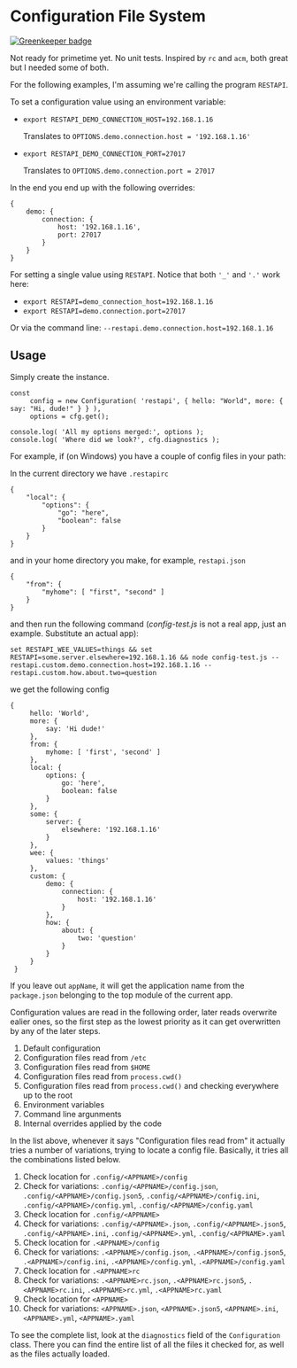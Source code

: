 Configuration File System
=========================

[![Greenkeeper badge](https://badges.greenkeeper.io/julianjensen/config-override.svg)](https://greenkeeper.io/)

Not ready for primetime yet. No unit tests. Inspired by `rc` and `acm`, both great but I needed some of both.

For the following examples, I'm assuming we're calling the program `RESTAPI`.

To set a configuration value using an environment variable:
* `export RESTAPI_DEMO_CONNECTION_HOST=192.168.1.16`
  
  Translates to `OPTIONS.demo.connection.host = '192.168.1.16'`

* `export RESTAPI_DEMO_CONNECTION_PORT=27017`
  
  Translates to `OPTIONS.demo.connection.port = 27017`

In the end you end up with the following overrides:
```
{
    demo: {
        connection: {
            host: '192.168.1.16',
            port: 27017
        }
    } 
}
```

For setting a single value using `RESTAPI`. Notice that both `'_'` and `'.'` work here:
* `export RESTAPI=demo_connection_host=192.168.1.16`
* `export RESTAPI=demo.connection.port=27017`

Or via the command line:
`--restapi.demo.connection.host=192.168.1.16`

Usage
-----
Simply create the instance.
```
const
     config = new Configuration( 'restapi', { hello: "World", more: { say: "Hi, dude!" } } ),
     options = cfg.get();

console.log( 'All my options merged:', options );
console.log( 'Where did we look?', cfg.diagnostics );
```
For example, if (on Windows) you have a couple of config files in your path:

In the current directory we have `.restapirc`
```
{
    "local": {
        "options": {
            "go": "here",
            "boolean": false
        }
    }
}
```
and in your home directory you make, for example, `restapi.json`
```
{
    "from": {
        "myhome": [ "first", "second" ]
    }
}
```
and then run the following command (_config-test.js_ is not a real app, just an example. Substitute an actual app):
```
set RESTAPI_WEE_VALUES=things && set RESTAPI=some.server.elsewhere=192.168.1.16 && node config-test.js --restapi.custom.demo.connection.host=192.168.1.16 --restapi.custom.how.about.two=question
```
we get the following config
```
{ 
     hello: 'World',
     more: { 
         say: 'Hi dude!' 
     },
     from: { 
         myhome: [ 'first', 'second' ] 
     },
     local: { 
         options: { 
             go: 'here', 
             boolean: false 
         } 
     },
     some: { 
         server: { 
             elsewhere: '192.168.1.16' 
         } 
     },
     wee: { 
         values: 'things' 
     },
     custom: { 
         demo: { 
             connection: { 
                 host: '192.168.1.16' 
             } 
         },
         how: { 
             about: { 
                 two: 'question' 
             } 
         } 
     } 
 }
```
If you leave out `appName`, it will get the application name from the `package.json` belonging to the top module of the current app.

Configuration values are read in the following order, later reads overwrite ealier ones, so the first step as the lowest priority as it can
get overwritten by any of the later steps.
1. Default configuration
2. Configuration files read from `/etc`
3. Configuration files read from `$HOME`
4. Configuration files read from `process.cwd()`
5. Configuration files read from `process.cwd()` and checking everywhere up to the root
6. Environment variables
7. Command line argunments
8. Internal overrides applied by the code

In the list above, whenever it says "Configuration files read from" it actually tries a number of variations, trying to locate a config file. Basically, it tries all the combinations listed below.
1. Check location for `.config/<APPNAME>/config`
2. Check for variations: `.config/<APPNAME>/config.json`, `.config/<APPNAME>/config.json5`, `.config/<APPNAME>/config.ini`, `.config/<APPNAME>/config.yml`, `.config/<APPNAME>/config.yaml`
3. Check location for `.config/<APPNAME>`
4. Check for variations: `.config/<APPNAME>.json`, `.config/<APPNAME>.json5`, `.config/<APPNAME>.ini`, `.config/<APPNAME>.yml`, `.config/<APPNAME>.yaml`
5. Check location for `.<APPNAME>/config`
6. Check for variations: `.<APPNAME>/config.json`, `.<APPNAME>/config.json5`, `.<APPNAME>/config.ini`, `.<APPNAME>/config.yml`, `.<APPNAME>/config.yaml`
7. Check location for `.<APPNAME>rc`
8. Check for variations: `.<APPNAME>rc.json`, `.<APPNAME>rc.json5`, `.<APPNAME>rc.ini`, `.<APPNAME>rc.yml`, `.<APPNAME>rc.yaml`
9. Check location for `<APPNAME>`
10. Check for variations: `<APPNAME>.json`, `<APPNAME>.json5`, `<APPNAME>.ini`, `<APPNAME>.yml`, `<APPNAME>.yaml`

To see the complete list, look at the `diagnostics` field of the `Configuration` class. There you can find the entire list of all the files it checked for, as well as the files actually loaded. 
